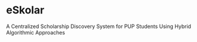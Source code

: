 # eSkolar
A Centralized Scholarship Discovery System for PUP Students Using Hybrid Algorithmic Approaches
